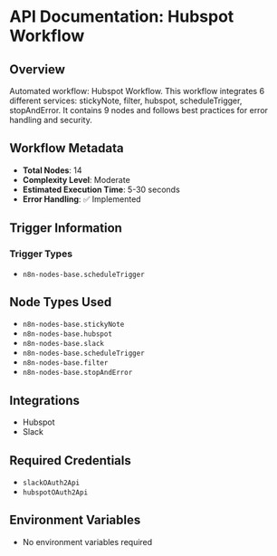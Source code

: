 # API Documentation: Hubspot Workflow

## Overview
Automated workflow: Hubspot Workflow. This workflow integrates 6 different services: stickyNote, filter, hubspot, scheduleTrigger, stopAndError. It contains 9 nodes and follows best practices for error handling and security.

## Workflow Metadata
- **Total Nodes**: 14
- **Complexity Level**: Moderate
- **Estimated Execution Time**: 5-30 seconds
- **Error Handling**: ✅ Implemented

## Trigger Information
### Trigger Types
- `n8n-nodes-base.scheduleTrigger`

## Node Types Used
- `n8n-nodes-base.stickyNote`
- `n8n-nodes-base.hubspot`
- `n8n-nodes-base.slack`
- `n8n-nodes-base.scheduleTrigger`
- `n8n-nodes-base.filter`
- `n8n-nodes-base.stopAndError`

## Integrations
- Hubspot
- Slack

## Required Credentials
- `slackOAuth2Api`
- `hubspotOAuth2Api`

## Environment Variables
- No environment variables required
